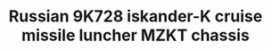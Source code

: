 ---
layout: product
title: "Russian 9K728 iskander-K cruise missile luncher MZKT chassis"
price: "4700" 
desc: "Maketa"
img_path: "/assets/img/UA72032.webp"
brand: "N/A"
available: false
special_offer: false
new: false
soon: false
cat: "010000"
subcat: "013300"
subsubcat: "0N/A"
sifra: "UA72032"
popular: false
spec: false
---